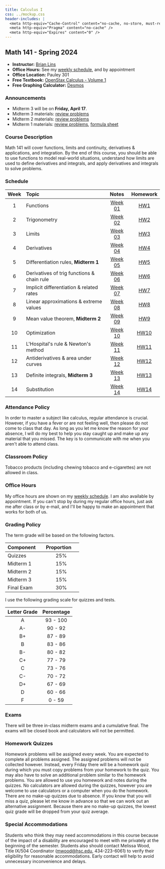 ```yaml
---
title: Calculus I
css: ../mockup.css
header-includes: |
  <meta http-equiv="Cache-Control" content="no-cache, no-store, must-revalidate" />
  <meta http-equiv="Pragma" content="no-cache" />
  <meta http-equiv="Expires" content="0" />
---
```


## Math 141 - Spring 2024

* **Instructor:** [Brian Lins](https://bclins.github.io) 
* **Office Hours:** See my [weekly schedule](https://bclins.github.io), and by appointment
* **Office Location:** Pauley 301
* **Free Textbook:** [OpenStax Calculus - Volume 1](https://openstax.org/details/books/calculus-volume-1)
* **Free Graphing Calculator:** [Desmos](https://www.desmos.com/calculator)

### Announcements

* Midterm 3 will be on **Friday, April 17**.
* Midterm 3 materials: [review problems](midterm3review.pdf)
* Midterm 2 materials: [review problems](midterm2review.pdf)
* Midterm 1 materials: [review problems](midterm1review.pdf), [formula sheet](formulaSheet.pdf)

### Course Description

Math 141 will cover functions, limits and continuity, derivatives & applications, and integration. By the end of this course, you should be able to use functions to model real-world situations, understand how limits are used to define derivatives and integrals, and apply derivatives and integrals to solve problems.

### Schedule 

Week | Topic                      | Notes | Homework   
:---:|:---------------------------|:-----:|:--------:
1  | Functions                                             | [Week 01](notes.html#week-1-notes)  | [HW1](HW1.pdf)
2  | Trigonometry                                          | [Week 02](notes.html#week-2-notes)  | [HW2](HW2.pdf)
3  | Limits                                                | [Week 03](notes.html#week-3-notes)  | [HW3](HW3.pdf)
4  | Derivatives                                           | [Week 04](notes.html#week-4-notes)  | [HW4](HW4.pdf)
5  | Differentiation rules, **Midterm 1**                  | [Week 05](notes.html#week-5-notes)  | [HW5](HW5.pdf)
6  | Derivatives of trig functions & chain rule            | [Week 06](notes.html#week-6-notes)  | [HW6](HW6.pdf)
7  | Implicit differentiation & related rates              | [Week 07](notes.html#week-7-notes)  | [HW7](HW7.pdf)
8  | Linear approximations & extreme values                | [Week 08](notes.html#week-8-notes)  | [HW8](HW8.pdf)
9  | Mean value theorem, **Midterm 2**                     | [Week 09](notes.html#week-9-notes)  | [HW9](HW9.pdf)
10 | Optimization                                          | [Week 10](notes.html#week-10-notes) | [HW10](HW10.pdf)
11 | L'Hospital's rule & Newton's method                   | [Week 11](notes.html#week-11-notes) | [HW11](HW11.pdf)
12 | Antiderivatives & area under curves                   | [Week 12](notes.html#week-12-notes) | [HW12](HW12.pdf)
13 | Definite integrals, **Midterm 3**                     | [Week 13](notes.html#week-13-notes) | [HW13](HW13.pdf)
14 | Substitution                                          | [Week 14](notes.html#week-14-notes) | [HW14](HW14.pdf)

### Attendance Policy

In order to master a subject like calculus, regular attendance is crucial. However, if you have a fever or are not feeling well, then please do not come to class that day. As long as you let me know the reason for your absence, I will do my best to help you stay caught up and make up any material that you missed. The key is to communicate with me when you aren't able to attend class.  


### Classroom Policy

Tobacco products (including chewing tobacco and e-cigarettes) are not allowed in class.


### Office Hours

My office hours are shown on my [weekly schedule](https://bclins.github.io).  I am also available by appointment. If you can't stop by during my regular office hours, just ask me after class or by e-mail, and I'll be happy to make an appointment that works for both of us.  

### Grading Policy

The term grade will be based on the following factors.

| Component &nbsp; &nbsp;  | Proportion  &nbsp; &nbsp;|
| :--- | :---: |
| Quizzes | 25% |
| Midterm 1 | 15% | 
| Midterm 2 | 15% | 
| Midterm 3 | 15% | 
| Final Exam | 30% |  

I use the following grading scale for quizzes and tests. 

| Letter Grade | Percentage |
| :---: | :---: | 
| A | 93 - 100 |
| A- | 90 - 92 |
| B+ | 87 - 89 |
| B | 83 - 86 | 
| B- | 80 - 82 | 
| C+ | 77 - 79 | 
| C | 73 - 76 | 
| C- | 70 - 72 | 
| D+ | 67 - 69 |
| D | 60 - 66 | 
| F | 0 - 59 |

<!--
| Letter Grade | A | A- | B+ | B | B- | C+ | C | C- | D+ | D | F |
| :---------- | :---: | :---: | :---: | :---: | :---: | :---: | :---: | :---: | :---: | :---: | :---: |
| Percentage | 93 | 90 | 87 | 83 | 80 | 77 | 73 | 70 | 67 | 60 | - |
-->


</details>

### Exams

There will be three in-class midterm exams and a cumulative final. The exams will be closed book and calculators will not be permitted.

### Homework Quizzes

Homework problems will be assigned every week. You are expected to complete all problems assigned. The assigned problems will not be collected however. Instead, every Friday there will be a homework quiz during which you must copy problems from your homework to the quiz. You may also have to solve an additional problem similar to the homework problems. You are allowed to use you homework and notes during the quizzes. No calculators are allowed during the quizzes, however you are welcome to use calculators or a computer when you do the homework. There are no make-up quizzes due to absence. If you know that you will miss a quiz, please let me know in advance so that we can work out an alternative assignment. Because there are no make-up quizzes, the lowest quiz grade will be dropped from your quiz average.


### Special Accommodations

Students who think they may need accommodations in this course because of the impact of a disability are encouraged to meet with me privately at the beginning of the semester. Students also should contact Melissa Wood, Title IX/504 Coordinator (mwood@hsc.edu, 434-223-6061) to verify their eligibility for reasonable accommodations. Early contact will help to avoid unnecessary inconvenience and delays.


<br>
<br>
<br>
<br>
<br>
<br>
<br>
<br>
